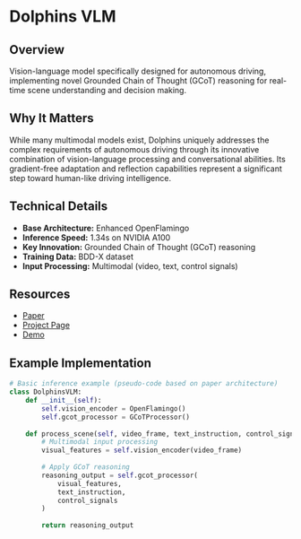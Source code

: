 # Dolphins VLM

## Overview
Vision-language model specifically designed for autonomous driving, implementing novel Grounded Chain of Thought (GCoT) reasoning for real-time scene understanding and decision making.

## Why It Matters
While many multimodal models exist, Dolphins uniquely addresses the complex requirements of autonomous driving through its innovative combination of vision-language processing and conversational abilities. Its gradient-free adaptation and reflection capabilities represent a significant step toward human-like driving intelligence.

## Technical Details
- **Base Architecture:** Enhanced OpenFlamingo
- **Inference Speed:** 1.34s on NVIDIA A100
- **Key Innovation:** Grounded Chain of Thought (GCoT) reasoning
- **Training Data:** BDD-X dataset
- **Input Processing:** Multimodal (video, text, control signals)

## Resources
- [Paper](https://arxiv.org/pdf/2312.04315.pdf)
- [Project Page](https://vlm-driver.github.io/)
- [Demo](https://vlm-driver.github.io/)

## Example Implementation
```python
# Basic inference example (pseudo-code based on paper architecture)
class DolphinsVLM:
    def __init__(self):
        self.vision_encoder = OpenFlamingo()
        self.gcot_processor = GCoTProcessor()
        
    def process_scene(self, video_frame, text_instruction, control_signals):
        # Multimodal input processing
        visual_features = self.vision_encoder(video_frame)
        
        # Apply GCoT reasoning
        reasoning_output = self.gcot_processor(
            visual_features,
            text_instruction,
            control_signals
        )
        
        return reasoning_output
